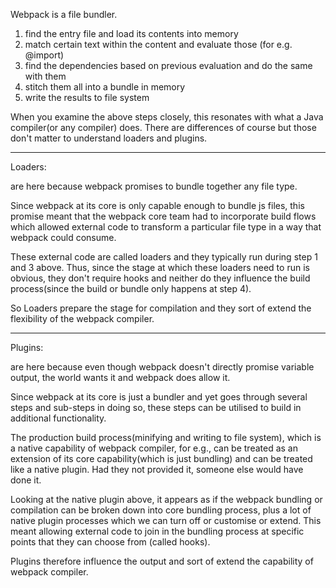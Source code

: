 Webpack is a file bundler.

1. find the entry file and load its contents into memory
2. match certain text within the content and evaluate those (for e.g. @import)
3. find the dependencies based on previous evaluation and do the same with them
4. stitch them all into a bundle in memory
5. write the results to file system

When you examine the above steps closely, this resonates with what a Java compiler(or any compiler) does. There are differences of course but those don't matter to understand loaders and plugins.

---

Loaders:

are here because webpack promises to bundle together any file type.

Since webpack at its core is only capable enough to bundle js files, this promise meant that the webpack core team had to incorporate build flows which allowed external code to transform a particular file type in a way that webpack could consume.

These external code are called loaders and they typically run during step 1 and 3 above. Thus, since the stage at which these loaders need to run is obvious, they don't require hooks and neither do they influence the build process(since the build or bundle only happens at step 4).

So Loaders prepare the stage for compilation and they sort of extend the flexibility of the webpack compiler.

---

Plugins:

are here because even though webpack doesn't directly promise variable output, the world wants it and webpack does allow it.

Since webpack at its core is just a bundler and yet goes through several steps and sub-steps in doing so, these steps can be utilised to build in additional functionality.

The production build process(minifying and writing to file system), which is a native capability of webpack compiler, for e.g., can be treated as an extension of its core capability(which is just bundling) and can be treated like a native plugin. Had they not provided it, someone else would have done it.

Looking at the native plugin above, it appears as if the webpack bundling or compilation can be broken down into core bundling process, plus a lot of native plugin processes which we can turn off or customise or extend. This meant allowing external code to join in the bundling process at specific points that they can choose from (called hooks).

Plugins therefore influence the output and sort of extend the capability of webpack compiler.